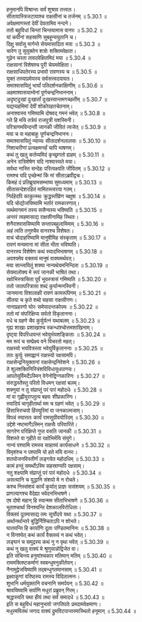

  
हनुमानपि विश्रान्तः सर्वं शुश्राव तत्त्वतः।  
सीतायास्त्रिजटायाश्च राक्षसीनां च तर्जनम् ॥ 5.30.1 ॥   
अवेक्षमाणस्तां देवीं देवतामिव नन्दने।  
ततो बहुविधां चिन्तां चिन्तयामास वानरः ॥ 5.30.2 ॥   
यां कपीनां सहस्राणि सुबहून्ययुतानि च।  
दिक्षु सर्वासु मार्गन्ते सेयमासादिता मया ॥ 5.30.3 ॥   
चारेण तु सुयुक्तेन शत्रोः शक्तिमवेक्षता।  
गूढेन चरता तावदवेक्षितमिदं मया ॥ 5.30.4 ॥   
राक्षसानां विशेषश्च पुरी चेयमवेक्षिता।  
राक्षसाधिपतेरस्य प्रभावो रावणस्य च ॥ 5.30.5 ॥   
युक्तं तस्याप्रमेयस्य सर्वसत्त्वदयावतः।  
समाश्वासयितुं भार्यां पतिदर्शनकांक्षिणीम् ॥ 5.30.6 ॥   
अहमाश्वासयाम्येनां पूर्णचन्द्रनिभाननाम्।  
अदृष्टदुःखां दुःखार्तां दुःखस्यान्तमगच्छतीम् ॥ 5.30.7 ॥   
यद्यप्यहमिमां देवीं शोकोपहतचेतनाम्।  
अनाश्वास्य गमिष्यामि दोषवद् गमनं भवेत् ॥ 5.30.8 ॥   
गते हि मयि तत्रेयं राजपुत्री यशस्विनी।  
परित्राणमविन्दन्ती जानकी जीवितं त्यजेत् ॥ 5.30.9 ॥   
मया च स महाबाहुः पूर्णचन्द्रनिभाननः।  
समाश्वासयितुं न्याय्यः सीतादर्शनलालसः ॥ 5.30.10 ॥   
निशाचरीणां प्रत्यक्षमनर्हं चापि भाषणम्।  
कथं तु खलु कर्तव्यमिदं कृच्छ्रगतो ह्यहम् ॥ 5.30.11 ॥   
अनेन रात्रिशेषेण यदि नाश्वास्यते मया।  
सर्वथा नास्ति सन्देहः परित्यक्ष्यति जीवितम् ॥ 5.30.12 ॥   
रामश्च यदि पृच्छेन्मां किं मां सीताऽब्रवीद्वचः।  
किमहं दं प्रतिब्रूयामसम्भाष्य सुमध्यमाम् ॥ 5.30.13 ॥   
सीतासन्देशरहितं मामितस्त्वरया गतम्।  
निर्दहेदपि काकुत्स्थः क्रुद्धस्तीव्रेण चक्षुषा ॥ 5.30.14 ॥   
यदि चोद्योजयिष्यामि भर्तारं रामकारणात्।  
व्यर्थमागमनं तस्य ससैन्यस्य भविष्यति ॥ 5.30.15 ॥   
अन्तरं त्वहमासाद्य राक्षसीनामिह स्थितः।  
शनैराश्वासयिष्यामि सन्तापबहुलामिमाम् ॥ 5.30.16 ॥   
अहं त्वति तनुश्चैव वानरश्च विशेषतः।  
वाचं चोदाहरिष्यामि मानुषीमिह संस्कृताम् ॥ 5.30.17 ॥   
रावणं मन्यमाना मां सीता भीता भविष्यति।  
वानरस्य विशेषेण कथं स्यादभिभाषणम् ॥ 5.30.18 ॥   
अवश्यमेव वक्तव्यं मानुषं वाक्यमर्थवत्।  
मया सान्त्वयितुं शक्या नान्यथेयमनिन्दिता ॥ 5.30.19 ॥   
सेयमालोक्य मे रूपं जानकी भाषितं तथा।  
रक्षोभिस्त्रासिता पूर्वं भूयस्त्रासं गमिष्यति ॥ 5.30.20 ॥   
ततो जातपरित्रासा शब्दं कुर्यान्मनस्विनी।  
जानमाना विशालाक्षी रावणं कामरूपिणम् ॥ 5.30.21 ॥   
सीतया च कृते शब्दे सहसा राक्षसीगणः।  
नानाप्रहरणो घोरः समेयादन्तकोपमः ॥ 5.30.22 ॥   
ततो मां संपरिक्षिप्य सर्वतो विकृताननाः।  
वधे च ग्रहणे चैव कुर्युर्यत्नं यथाबलम् ॥ 5.30.23 ॥   
गृह्य शाखाः प्रशाखाश्च स्कन्धांश्चोत्तमशाखिनाम्।  
दृष्ट्वा विपरिधावन्तं भवेयुर्भयशङ्किताः ॥ 5.30.24 ॥   
मम रूपं च सम्प्रेक्ष्य वने विचरतो महत्।  
राक्षस्यो भयवित्रस्ता भवेयुर्विकृताननाः ॥ 5.30.25 ॥   
ततः कुर्युः समाह्वानं राक्षस्यो रक्षसामपि।  
राक्षसेन्द्रनियुक्तानां राक्षसेन्द्रनिवेशने ॥ 5.30.26 ॥   
ते शूलशक्तिनिस्त्रिंशविविधायुधपाणयः।  
आपतेयुर्विमर्देऽस्मिन् वेगेनोद्विग्नकारिणः ॥ 5.30.27 ॥   
संरुद्धस्तैस्तु परितो विधमन् रक्षसां बलम्।  
शक्नुयां न तु संप्राप्तुं परं पारं महोदधेः ॥ 5.30.28 ॥   
मां वा गृह्णीयुराप्लुत्य बहवः शीघ्रकारिणः।  
स्यादियं चागृहीतार्था मम च ग्रहणं भवेत् ॥ 5.30.29 ॥   
हिंसाभिरुचयो हिंस्युरिमां वा जनकात्मजाम्।  
विपन्नं स्यात्ततः कार्यं रामसुग्रीवयोरिदम् ॥ 5.30.30 ॥   
उद्देशे नष्टमार्गेऽस्मिन् राक्षसैः परिवारिते।  
सागरेण परिक्षिप्ते गुप्त वसति जानकी ॥ 5.30.31 ॥   
विशस्ते वा गृहीते वा रक्षोभिर्मयि संयुगे।  
नान्यं पश्यामि रामस्य साहाय्यं कार्यसाधने ॥ 5.30.32 ॥   
विमृशंश्च न पश्यामि यो हते मयि वानरः।  
शतयोजनविस्तीर्णं लङ्गयेत महोदधिम् ॥ 5.30.33 ॥   
कामं हन्तुं समर्थोऽस्मि सहस्राण्यपि रक्षसाम्।  
नतु शक्ष्यामि संप्राप्तुं परं पारं महोदधेः ॥ 5.30.34 ॥   
असत्यानि च युद्धानि संशयो मे न रोचते।  
कश्च निस्संशयं कार्यं कुर्यात् प्राज्ञः ससंशयम् ॥ 5.30.35 ॥   
प्राणत्यागश्च वैदेह्या भवेदनभिभाषणे।  
एष दोषो महान् हि स्यान्मम सीताभिभाषणे ॥ 5.30.36 ॥   
भूताश्चार्था विनश्यन्ति देशकालविरोधिताः।  
विक्लवं दूतमासाद्य तमः सूर्योदये यथा ॥ 5.30.37 ॥   
अर्थानर्थान्तरे बुद्धिर्निश्चिताऽपि न शोभते।  
घातयन्ति हि कार्याणि दूताः पण्डितमानिनः ॥ 5.30.38 ॥   
न विनश्येत् कथं कार्यं वैक्लव्यं न कथं भवेत्।  
लङ्घनं च समुद्रस्य कथं नु न वृथा भवेत् ॥ 5.30.39 ॥   
कथं नु खलु वाक्यं मे श्रुणुयान्नोद्विजेत वा।  
इति संचिन्त्य हनुमांश्चकार मतिमान् मतिम् ॥ 5.30.40 ॥   
राममक्लिष्टकर्माणं स्वबन्धुमनुकीर्तयन्।  
नैनामुद्वेजयिष्यामि तद्बन्धुगतमानसाम् ॥ 5.30.41 ॥   
इक्ष्वाकूणां वरिष्ठस्य रामस्य विदितात्मनः।  
शुभानि धर्मयुक्तानि वचनानि समर्पयन् ॥ 5.30.42 ॥   
श्रावयिष्यामि सर्वाणि मधुरां प्रब्रुवन् गिरम्।  
श्रद्धास्यति यथा हीयं तथा सर्वं समादधे ॥ 5.30.43 ॥   
इति स बहुविधं महानुभावो जगतिपतेः प्रमदामवेक्षमाणः।  
मधुरमवितथं जगाद वाक्यं द्रुमविटपान्तरमास्थितो हनूमान् ॥ 5.30.44 ॥   
